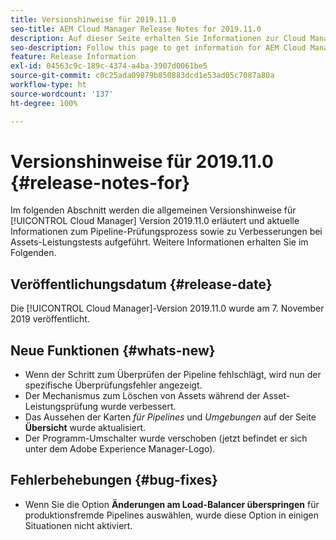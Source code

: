 ```yaml
---
title: Versionshinweise für 2019.11.0
seo-title: AEM Cloud Manager Release Notes for 2019.11.0
description: Auf dieser Seite erhalten Sie Informationen zur Cloud Manager-Version 2019.11.0.
seo-description: Follow this page to get information for AEM Cloud Manager Release 2019.11.0.
feature: Release Information
exl-id: 04563c9c-189c-4374-a4ba-3907d0061be5
source-git-commit: c0c25ada09879b850883dcd1e53ad05c7087a80a
workflow-type: ht
source-wordcount: '137'
ht-degree: 100%

---
```


# Versionshinweise für 2019.11.0 {#release-notes-for}

Im folgenden Abschnitt werden die allgemeinen Versionshinweise für [!UICONTROL Cloud Manager] Version 2019.11.0 erläutert und aktuelle Informationen zum Pipeline-Prüfungsprozess sowie zu Verbesserungen bei Assets-Leistungstests aufgeführt.
Weitere Informationen erhalten Sie im Folgenden.

## Veröffentlichungsdatum {#release-date}

Die [!UICONTROL Cloud Manager]-Version 2019.11.0 wurde am 7. November 2019 veröffentlicht.

## Neue Funktionen {#whats-new}

* Wenn der Schritt zum Überprüfen der Pipeline fehlschlägt, wird nun der spezifische Überprüfungsfehler angezeigt.
* Der Mechanismus zum Löschen von Assets während der Asset-Leistungsprüfung wurde verbessert.
* Das Aussehen der Karten *für Pipelines* und *Umgebungen* auf der Seite **Übersicht** wurde aktualisiert.
* Der Programm-Umschalter wurde verschoben (jetzt befindet er sich unter dem Adobe Experience Manager-Logo).

## Fehlerbehebungen {#bug-fixes}

* Wenn Sie die Option **Änderungen am Load-Balancer überspringen** für produktionsfremde Pipelines auswählen, wurde diese Option in einigen Situationen nicht aktiviert.
